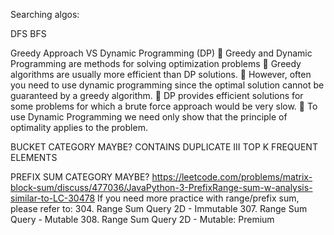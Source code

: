 Searching algos:

DFS
BFS


Greedy Approach VS Dynamic
Programming (DP)
 Greedy and Dynamic Programming are methods for
solving optimization problems
 Greedy algorithms are usually more efficient than DP
solutions.
 However, often you need to use dynamic programming
since the optimal solution cannot be guaranteed by a
greedy algorithm.
 DP provides efficient solutions for some problems for
which a brute force approach would be very slow.
 To use Dynamic Programming we need only show that
the principle of optimality applies to the problem.

BUCKET CATEGORY MAYBE?
CONTAINS DUPLICATE III
TOP K FREQUENT ELEMENTS


PREFIX SUM CATEGORY MAYBE?
https://leetcode.com/problems/matrix-block-sum/discuss/477036/JavaPython-3-PrefixRange-sum-w-analysis-similar-to-LC-30478
If you need more practice with range/prefix sum, please refer to:
304. Range Sum Query 2D - Immutable
307. Range Sum Query - Mutable
308. Range Sum Query 2D - Mutable: Premium